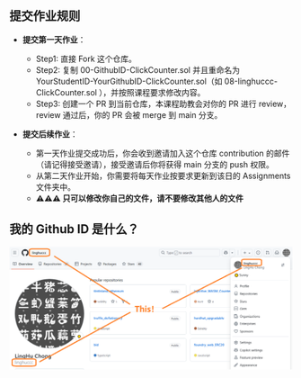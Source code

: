## 提交作业规则

-   **提交第一天作业**：

    -   Step1: 直接 Fork 这个仓库。
    -   Step2: 复制 00-GithubID-ClickCounter.sol 并且重命名为 YourStudentID-YourGithubID-ClickCounter.sol（如 08-linghuccc-ClickCounter.sol ），并按照课程要求修改内容。
    -   Step3: 创建一个 PR 到当前仓库，本课程助教会对你的 PR 进行 review，review 通过后，你的 PR 会被 merge 到 main 分支。

-   **提交后续作业**：

    -   第一天作业提交成功后，你会收到邀请加入这个仓库 contribution 的邮件（请记得接受邀请），接受邀请后你将获得 main 分支的 push 权限。
    -   从第二天作业开始，你需要将每天作业按要求更新到该日的 Assignments 文件夹中。
    -   **⚠️⚠️⚠️ 只可以修改你自己的文件，请不要修改其他人的文件**

## 我的 Github ID 是什么？

![Github ID](../../images/github_id.png)
